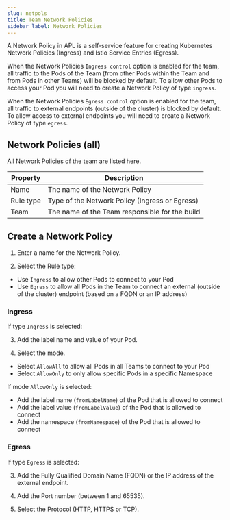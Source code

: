 ```yaml
---
slug: netpols
title: Team Network Policies
sidebar_label: Network Policies
---
```


A Network Policy in APL is a self-service feature for creating Kubernetes Network Policies (Ingress) and Istio Service Entries (Egress).

When the Network Policies `Ingress control` option is enabled for the team, all traffic to the Pods of the Team (from other Pods within the Team and from Pods in other Teams) will be blocked by default. To allow other Pods to access your Pod you will need to create a Network Policy of type `ingress`.

When the Network Policies `Egress control` option is enabled for the team, all traffic to external endpoints (outside of the cluster) is blocked by default. To allow access to external endpoints you will need to create a Network Policy of type `egress`.

## Network Policies (all)

All Network Policies of the team are listed here.

| Property      | Description                                                     |
| ------------- | --------------------------------------------------------------- |
| Name          | The name of the Network Policy                                  |
| Rule type     | Type of the Network Policy (Ingress or Egress)                  |
| Team          | The name of the Team responsible for the build                  |

## Create a Network Policy

1. Enter a name for the Network Policy.

2. Select the Rule type:

- Use `Ingress` to allow other Pods to connect to your Pod
- Use `Egress` to allow all Pods in the Team to connect an external (outside of the cluster) endpoint (based on a FQDN or an IP address)

### Ingress

If type `Ingress` is selected:

3. Add the label name and value of your Pod.

4. Select the mode.

- Select `AllowAll` to allow all Pods in all Teams to connect to your Pod
- Select `AllowOnly` to only allow specific Pods in a specific Namespace

If mode `AllowOnly` is selected:

- Add the label name (`fromLabelName`) of the Pod that is allowed to connect
- Add the label value (`fromLabelValue`) of the Pod that is allowed to connect
- Add the namespace (`fromNamespace`) of the Pod that is allowed to connect


### Egress

If type `Egress` is selected:

3. Add the Fully Qualified Domain Name (FQDN) or the IP address of the external endpoint.

4. Add the Port number (between 1 and 65535).

5. Select the Protocol (HTTP, HTTPS or TCP).




